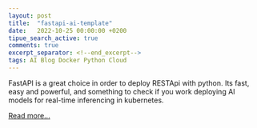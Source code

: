 ```yaml
---
layout: post
title:  "fastapi-ai-template"
date:   2022-10-25 00:00:00 +0200
tipue_search_active: true
comments: true
excerpt_separator: <!--end_excerpt-->
tags: AI Blog Docker Python Cloud
---
```


FastAPI is a great choice in order to deploy RESTApi with python. Its fast, easy and powerful, and something to check if you work deploying AI models for real-time inferencing in kubernetes.

<!--end_excerpt-->

[Read more...](https://medium.com/@enriquecatala/fastapi-ai-template-c46a8c5ed3fc)

